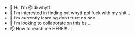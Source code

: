 - 👋 Hi, I’m @Idkwhytf
- 👀 I’m interested in finding out whytf ppl fuck with my shit...
- 🌱 I’m currently learning don't trust no one...
- 💞️ I’m looking to collaborate on this bs ...
- 📫 How to reach me HERE!!! ...

<!---
Idkwhytf/Idkwhytf is a ✨ special ✨ repository because its `README.md` (this file) appears on your GitHub profile.
You can click the Preview link to take a look at your changes.
--->
